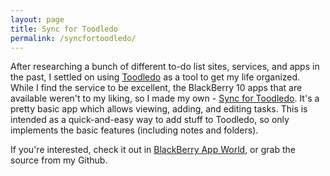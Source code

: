 ```yaml
---
layout: page
title: Sync for Toodledo
permalink: /syncfortoodledo/
---
```


After researching a bunch of different to-do list sites, services, and apps in the past, I settled on using [Toodledo](http://www.toodledo.com) as a tool to get my life organized. While I find the service to be excellent, the BlackBerry 10 apps that are available weren't to my liking, so I made my own - [Sync for Toodledo](http://appworld.blackberry.com/webstore/content/59942234). It's a pretty basic app which allows viewing, adding, and editing tasks. This is intended as a quick-and-easy way to add stuff to Toodledo, so only implements the basic features (including notes and folders).

If you're interested, check it out in [BlackBerry App World](http://appworld.blackberry.com/webstore/content/59942234), or grab the source from my Github.
